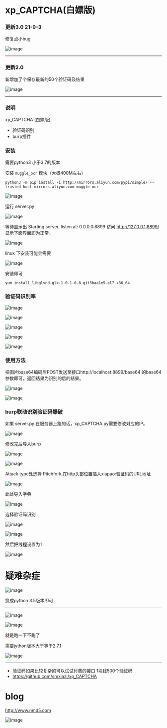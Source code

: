 # xp_CAPTCHA(白嫖版)


### 更新3.0 21-9-3

修复点小bug

![image](https://user-images.githubusercontent.com/30351807/132017067-ece4c653-3226-4439-8a12-f40e1b444e1c.png)


*********

### 更新2.0

新增加了个保存最新的50个验证码及结果

![image](https://user-images.githubusercontent.com/30351807/117297112-66f4f380-aea8-11eb-8fe1-d06fb3105bbb.png)

*********

### 说明
xp_CAPTCHA (白嫖版)
* 验证码识别
* burp插件

### 安装

需要python3 小于3.7的版本

安装 `muggle_ocr` 模块（大概400M左右）
```
python3 -m pip install -i http://mirrors.aliyun.com/pypi/simple/ --trusted-host mirrors.aliyun.com muggle-ocr
```

![image](https://user-images.githubusercontent.com/30351807/115872316-3f4b6780-a474-11eb-8f25-a2de13274510.png)



运行 server.py 


![image](https://user-images.githubusercontent.com/30351807/115872339-470b0c00-a474-11eb-8339-109b82f464eb.png)


等待显示出 Starting server, listen at: 0.0.0.0:8899 访问 http://127.0.0.1:8899/ 显示下面界面即为正常。



![image](https://user-images.githubusercontent.com/30351807/115872365-4ffbdd80-a474-11eb-8be6-cd4150242d66.png)


linux 下安装可能会需要


![image](https://user-images.githubusercontent.com/30351807/115872401-58ecaf00-a474-11eb-9a1a-e933173585a7.png)


安装即可
```
yum install libglvnd-glx-1.0.1-0.8.git5baa1e5.el7.x86_64
```


### 验证码识别率


![image](https://user-images.githubusercontent.com/30351807/115872436-61dd8080-a474-11eb-8971-02c7144ff91e.png)



![image](https://user-images.githubusercontent.com/30351807/115872450-673acb00-a474-11eb-8865-a12383727615.png)



![image](https://user-images.githubusercontent.com/30351807/115872463-6ace5200-a474-11eb-9a8e-a93de9ba0f47.png)



![image](https://user-images.githubusercontent.com/30351807/115872476-702b9c80-a474-11eb-9d48-cdf2e02348d0.png)



![image](https://user-images.githubusercontent.com/30351807/115872496-73bf2380-a474-11eb-9d92-147c69e28452.png)



### 使用方法

把图片base64编码后POST发送至接口http://localhost:8899/base64 的base64参数即可，返回结果为识别的后的结果。


![image](https://user-images.githubusercontent.com/30351807/115872517-791c6e00-a474-11eb-89ad-307efa56d7f1.png)



![image](https://user-images.githubusercontent.com/30351807/115872532-7d488b80-a474-11eb-9886-74519894d224.png)



### burp联动识别验证码爆破

如果 server.py 在服务器上跑的话，xp_CAPTCHA.py需要修改对应的IP。


![image](https://user-images.githubusercontent.com/30351807/115872564-85083000-a474-11eb-85b1-98523a93a60e.png)


修改完后导入burp


![image](https://user-images.githubusercontent.com/30351807/115872601-918c8880-a474-11eb-9b43-6aa958a12172.png)



![image](https://user-images.githubusercontent.com/30351807/115872621-994c2d00-a474-11eb-8072-bbe22b2c8033.png)


Attack type处选择 Pitchfork,在http头部位置插入xiapao:验证码的URL地址


![image](https://user-images.githubusercontent.com/30351807/115872650-a10bd180-a474-11eb-9a34-b30a974d145d.png)


此处导入字典


![image](https://user-images.githubusercontent.com/30351807/115872672-a79a4900-a474-11eb-818f-a3e0c47cfb21.png)


选择验证码识别


![image](https://user-images.githubusercontent.com/30351807/115872696-ad902a00-a474-11eb-814e-305faaa20756.png)



![image](https://user-images.githubusercontent.com/30351807/115872713-b1bc4780-a474-11eb-8e03-df7eab39885f.png)


然后把线程设置为1


![image](https://user-images.githubusercontent.com/30351807/115872728-b5e86500-a474-11eb-8d4f-32344006ee36.png)


# 疑难杂症

![image](https://user-images.githubusercontent.com/30351807/117260637-dc999900-ae81-11eb-8783-42775ade829f.png)

换成python 3.5版本即可

****

![image](https://user-images.githubusercontent.com/30351807/117260840-12d71880-ae82-11eb-8020-2e00027c52a4.png)


![image](https://user-images.githubusercontent.com/30351807/117260767-fd61ee80-ae81-11eb-95d7-462a1d4284c7.png)


就是跑一下不跑了

需要jython版本大于等于2.7.1

![image](https://user-images.githubusercontent.com/30351807/117260907-22566180-ae82-11eb-8d44-746ebe97ce54.png)

************

* 验证码如果比较复杂的可以试试付费的接口 1块钱500个验证码
* https://github.com/smxiazi/xp_CAPTCHA


# blog
http://www.nmd5.com


![image](https://user-images.githubusercontent.com/30351807/116027890-9164d680-a688-11eb-9fd6-d5cae855389a.png)


